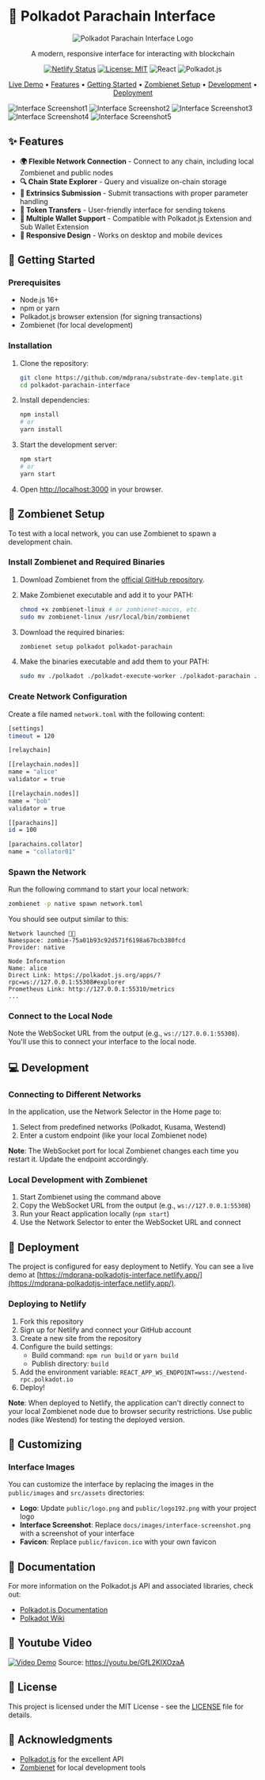 # 🚀 Polkadot Parachain Interface

<div align="center">

![Polkadot Parachain Interface Logo](https://github.com/user-attachments/assets/88a8d34f-604c-45b5-9c92-cf14464a7a87)

A modern, responsive interface for interacting with blockchain

[![Netlify Status](https://api.netlify.com/api/v1/badges/c722a0b9-4db4-4e02-911e-4e92259f2c91/deploy-status)](https://app.netlify.com/sites/mdprana-polkadotjs-interface/deploys)
[![License: MIT](https://img.shields.io/badge/License-MIT-blue.svg)](LICENSE)
![React](https://img.shields.io/badge/React-18.x-61dafb)
![Polkadot.js](https://img.shields.io/badge/Polkadot.js-API-e6007a)

[Live Demo](https://mdprana-polkadotjs-interface.netlify.app/) •
[Features](#features) •
[Getting Started](#getting-started) •
[Zombienet Setup](#zombienet-setup) •
[Development](#development) •
[Deployment](#deployment)

</div>

![Interface Screenshot1](https://github.com/user-attachments/assets/34dd6ae1-b151-4af6-9855-04cbb4d27ea2)
![Interface Screenshot2](https://github.com/user-attachments/assets/965f6d4a-b436-4fd0-bf67-4c52c8715aec)
![Interface Screenshot3](https://github.com/user-attachments/assets/a1645b8f-5259-4135-b696-a73b542bb3da)
![Interface Screenshot4](https://github.com/user-attachments/assets/b4eff895-687b-406d-8799-9027a47a7676)
![Interface Screenshot5](https://github.com/user-attachments/assets/a3c58238-7fdf-47e7-bb62-f4a409a5e1e8)

## ✨ Features

- **🌍 Flexible Network Connection** - Connect to any chain, including local Zombienet and public nodes
- **🔍 Chain State Explorer** - Query and visualize on-chain storage
- **📝 Extrinsics Submission** - Submit transactions with proper parameter handling
- **💸 Token Transfers** - User-friendly interface for sending tokens
- **🔐 Multiple Wallet Support** - Compatible with Polkadot.js Extension and Sub Wallet Extension
- **📱 Responsive Design** - Works on desktop and mobile devices

## 🚀 Getting Started

### Prerequisites

- Node.js 16+
- npm or yarn
- Polkadot.js browser extension (for signing transactions)
- Zombienet (for local development)

### Installation

1. Clone the repository:
   ```bash
   git clone https://github.com/mdprana/substrate-dev-template.git
   cd polkadot-parachain-interface
   ```

2. Install dependencies:
   ```bash
   npm install
   # or
   yarn install
   ```

3. Start the development server:
   ```bash
   npm start
   # or
   yarn start
   ```

4. Open [http://localhost:3000](http://localhost:3000) in your browser.

## 🧪 Zombienet Setup

To test with a local network, you can use Zombienet to spawn a development chain.

### Install Zombienet and Required Binaries

1. Download Zombienet from the [official GitHub repository](https://github.com/paritytech/zombienet/releases).

2. Make Zombienet executable and add it to your PATH:
   ```bash
   chmod +x zombienet-linux # or zombienet-macos, etc.
   sudo mv zombienet-linux /usr/local/bin/zombienet
   ```

3. Download the required binaries:
   ```bash
   zombienet setup polkadot polkadot-parachain
   ```

4. Make the binaries executable and add them to your PATH:
   ```bash
   sudo mv ./polkadot ./polkadot-execute-worker ./polkadot-parachain ./polkadot-prepare-worker /usr/local/bin
   ```

### Create Network Configuration

Create a file named `network.toml` with the following content:

```bash
[settings]
timeout = 120

[relaychain]

[[relaychain.nodes]]
name = "alice"
validator = true

[[relaychain.nodes]]
name = "bob"
validator = true

[[parachains]]
id = 100

[parachains.collator]
name = "collator01"
```

### Spawn the Network

Run the following command to start your local network:

```bash
zombienet -p native spawn network.toml
```

You should see output similar to this:

```
Network launched 🚀🚀
Namespace: zombie-75a01b93c92d571f6198a67bcb380fcd
Provider: native

Node Information
Name: alice
Direct Link: https://polkadot.js.org/apps/?rpc=ws://127.0.0.1:55308#explorer
Prometheus Link: http://127.0.0.1:55310/metrics
...
```

### Connect to the Local Node

Note the WebSocket URL from the output (e.g., `ws://127.0.0.1:55308`). You'll use this to connect your interface to the local node.

## 💻 Development

### Connecting to Different Networks

In the application, use the Network Selector in the Home page to:

1. Select from predefined networks (Polkadot, Kusama, Westend)
2. Enter a custom endpoint (like your local Zombienet node)

**Note**: The WebSocket port for local Zombienet changes each time you restart it. Update the endpoint accordingly.

### Local Development with Zombienet

1. Start Zombienet using the command above
2. Copy the WebSocket URL from the output (e.g., `ws://127.0.0.1:55308`)
3. Run your React application locally (`npm start`)
4. Use the Network Selector to enter the WebSocket URL and connect

## 🚢 Deployment

The project is configured for easy deployment to Netlify. You can see a live demo at [https://mdprana-polkadotjs-interface.netlify.app/](https://mdprana-polkadotjs-interface.netlify.app/).

### Deploying to Netlify

1. Fork this repository
2. Sign up for Netlify and connect your GitHub account
3. Create a new site from the repository
4. Configure the build settings:
   - Build command: `npm run build` or `yarn build`
   - Publish directory: `build`
5. Add the environment variable: `REACT_APP_WS_ENDPOINT=wss://westend-rpc.polkadot.io`
6. Deploy!

**Note**: When deployed to Netlify, the application can't directly connect to your local Zombienet node due to browser security restrictions. Use public nodes (like Westend) for testing the deployed version.

## 🎨 Customizing

### Interface Images

You can customize the interface by replacing the images in the `public/images` and `src/assets` directories:

- **Logo**: Update `public/logo.png` and `public/logo192.png` with your project logo
- **Interface Screenshot**: Replace `docs/images/interface-screenshot.png` with a screenshot of your interface
- **Favicon**: Replace `public/favicon.ico` with your own favicon

## 📖 Documentation

For more information on the Polkadot.js API and associated libraries, check out:

- [Polkadot.js Documentation](https://polkadot.js.org/docs/)
- [Polkadot Wiki](https://wiki.polkadot.network/)

## 🎥 Youtube Video
[![Video Demo](https://img.youtube.com/vi/GfL2KlXOzaA/maxresdefault.jpg)](https://youtu.be/GfL2KlXOzaA)
Source: https://youtu.be/GfL2KlXOzaA

## 📝 License

This project is licensed under the MIT License - see the [LICENSE](LICENSE) file for details.

## 🙏 Acknowledgments

- [Polkadot.js](https://polkadot.js.org/) for the excellent API
- [Zombienet](https://docs.polkadot.com/tutorials/polkadot-sdk/testing/spawn-basic-chain/) for local development tools
